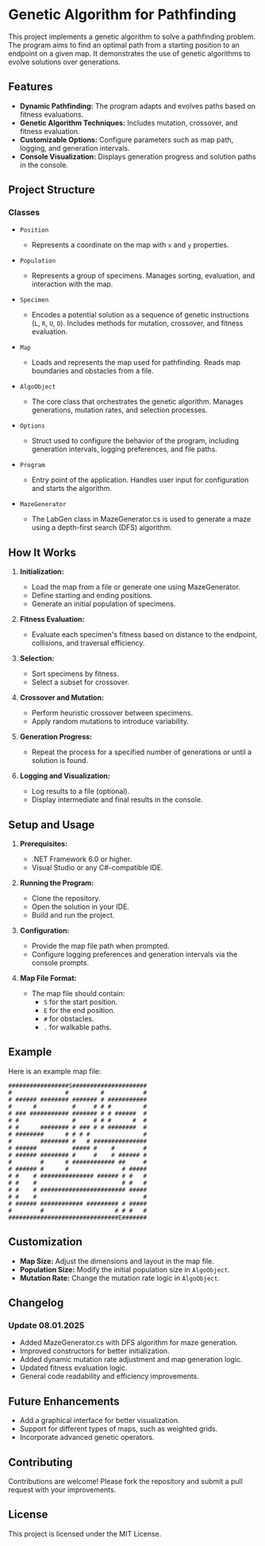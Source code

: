 
# Genetic Algorithm for Pathfinding

This project implements a genetic algorithm to solve a pathfinding problem. The program aims to find an optimal path from a starting position to an endpoint on a given map. It demonstrates the use of genetic algorithms to evolve solutions over generations.

## Features

- **Dynamic Pathfinding:** The program adapts and evolves paths based on fitness evaluations.
- **Genetic Algorithm Techniques:** Includes mutation, crossover, and fitness evaluation.
- **Customizable Options:** Configure parameters such as map path, logging, and generation intervals.
- **Console Visualization:** Displays generation progress and solution paths in the console.

## Project Structure

### Classes

- `Position`

  - Represents a coordinate on the map with `x` and `y` properties.

- `Population`

  - Represents a group of specimens. Manages sorting, evaluation, and interaction with the map.

- `Specimen`

  - Encodes a potential solution as a sequence of genetic instructions (`L`, `R`, `U`, `D`). Includes methods for mutation, crossover, and fitness evaluation.

- `Map`

  - Loads and represents the map used for pathfinding. Reads map boundaries and obstacles from a file.

- `AlgoObject`

  - The core class that orchestrates the genetic algorithm. Manages generations, mutation rates, and selection processes.

- `Options`

  - Struct used to configure the behavior of the program, including generation intervals, logging preferences, and file paths.

- `Program`

  - Entry point of the application. Handles user input for configuration and starts the algorithm.

 - `MazeGenerator`
   - The LabGen class in MazeGenerator.cs is used to generate a maze using a depth-first search (DFS) algorithm.

## How It Works

1. **Initialization:**

   - Load the map from a file or generate one using MazeGenerator.
   - Define starting and ending positions.
   - Generate an initial population of specimens.

2. **Fitness Evaluation:**

   - Evaluate each specimen's fitness based on distance to the endpoint, collisions, and traversal efficiency.

3. **Selection:**

   - Sort specimens by fitness.
   - Select a subset for crossover.

4. **Crossover and Mutation:**

   - Perform heuristic crossover between specimens.
   - Apply random mutations to introduce variability.

5. **Generation Progress:**

   - Repeat the process for a specified number of generations or until a solution is found.

6. **Logging and Visualization:**

   - Log results to a file (optional).
   - Display intermediate and final results in the console.

## Setup and Usage

1. **Prerequisites:**

   - .NET Framework 6.0 or higher.
   - Visual Studio or any C#-compatible IDE.

2. **Running the Program:**

   - Clone the repository.
   - Open the solution in your IDE.
   - Build and run the project.

3. **Configuration:**

   - Provide the map file path when prompted.
   - Configure logging preferences and generation intervals via the console prompts.

4. **Map File Format:**

   - The map file should contain:
     - `S` for the start position.
     - `E` for the end position.
     - `#` for obstacles.
     - `.` for walkable paths.

## Example

Here is an example map file:

```
#################S#####################
#               #         #           #
# ###### ######## ####### # ###########
#      #          #     # # #         #
# ### ########### ####### # # ######  #
# #               #     # # #      #  #
# #      ######## # ### # # ########  #
# ########      # # # #               #
#        ######## #   # ###############
# ######          ##### #    #        #
# ###### ######## #     #    # ###### #
#        #      # ############ ##     #
# ###### #      #               # #####
# #    # ############### ###### # #   #
# #    #                        # #   #
# #    # ######################## #####
# #    #                              #
# ###### ############ ######### # #####
#        #                    # # #   #
###############################E#######
```

## Customization

- **Map Size:** Adjust the dimensions and layout in the map file.
- **Population Size:** Modify the initial population size in `AlgoObject`.
- **Mutation Rate:** Change the mutation rate logic in `AlgoObject`.

## Changelog
### Update 08.01.2025
- Added MazeGenerator.cs with DFS algorithm for maze generation.
- Improved constructors for better initialization.
- Added dynamic mutation rate adjustment and map generation logic.
- Updated fitness evaluation logic.
- General code readability and efficiency improvements.

## Future Enhancements

- Add a graphical interface for better visualization.
- Support for different types of maps, such as weighted grids.
- Incorporate advanced genetic operators.

## Contributing

Contributions are welcome! Please fork the repository and submit a pull request with your improvements.

## License

This project is licensed under the MIT License.
